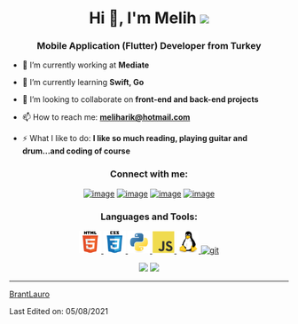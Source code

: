 <h1 align="center">Hi 👋, I'm Melih <img height="40" src="https://emoji.gg/assets/emoji/7333-parrotdance.gif"></h1>
<h3 align="center">Mobile Application (Flutter) Developer from Turkey</h3>

- 🔭 I’m currently working at **Mediate**

- 🌱 I’m currently learning **Swift, Go**

- 👯 I’m looking to collaborate on **front-end and back-end projects**

- 📫 How to reach me: **meliharik@hotmail.com**

- ⚡ What I like to do: **I like so much reading, playing guitar and drum...and coding of course**

<h3 align="center">Connect with me:</h3>
<div align="center">

[![image](https://img.shields.io/badge/LinkedIn-0077B5?style=for-the-badge&logo=linkedin&logoColor=white)](https://www.linkedin.com/in/melihify/)
[![image](https://img.shields.io/badge/Instagram-E4405F?style=for-the-badge&logo=instagram&logoColor=white)](https://www.instagram.com/melihify/)
[![image](https://img.shields.io/badge/Twitter-1DA1F2?style=for-the-badge&logo=twitter&logoColor=white)](https://twitter.com/melihify)
[![image](https://img.shields.io/badge/Gmail-D14836?style=for-the-badge&logo=gmail&logoColor=white)](mailto:produtor.meliharik@hotmail.com)
  
</div>

<h3 align="center">Languages and Tools:</h3>

<p align="center"> 
  <a href="https://www.w3.org/html/" target="_blank"> 
    <img src="https://raw.githubusercontent.com/devicons/devicon/master/icons/html5/html5-original-wordmark.svg" alt="html5" width="40" height="40"/> 
  </a>
  <a href="https://www.w3schools.com/css/" target="_blank"> 
    <img src="https://raw.githubusercontent.com/devicons/devicon/master/icons/css3/css3-original-wordmark.svg" alt="css3" width="40" height="40"/> 
  </a> 
  <a href="https://www.python.org" target="_blank"> 
    <img src="https://raw.githubusercontent.com/devicons/devicon/master/icons/python/python-original.svg" alt="python" width="40" height="40"/> 
  </a>  
  <a href="https://developer.mozilla.org/en-US/docs/Web/JavaScript" target="_blank"> 
    <img src="https://raw.githubusercontent.com/devicons/devicon/master/icons/javascript/javascript-original.svg" alt="javascript" width="40" height="40"/> 
  </a> 
  <a href="https://www.linux.org/" target="_blank"> 
    <img src="https://raw.githubusercontent.com/devicons/devicon/master/icons/linux/linux-original.svg" alt="linux" width="40" height="40"/> 
  </a> 
  <a href="https://git-scm.com/" target="_blank"> 
    <img src="https://www.vectorlogo.zone/logos/git-scm/git-scm-icon.svg" alt="git" width="40" height="40"/> 
  </a>
</p>

<p align= "center">
  <img height= "150" src="https://github-readme-stats.vercel.app/api?username=BrantLauro&theme=react&show_icons=true&include_all_commits=true" />
  <img height= "150" src="https://github-readme-stats.vercel.app/api/top-langs/?username=BrantLauro&theme=react&layout=compact" />
</p>

------

[BrantLauro](https://github.com/BrantLauro)

Last Edited on: 05/08/2021
